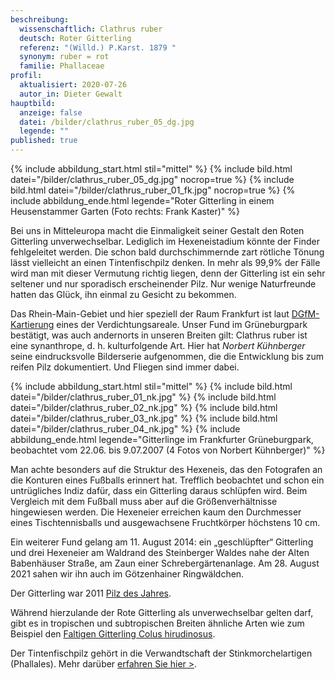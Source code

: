 ```yaml
---
beschreibung:
  wissenschaftlich: Clathrus ruber
  deutsch: Roter Gitterling
  referenz: "(Willd.) P.Karst. 1879 "
  synonym: ruber = rot
  familie: Phallaceae
profil:
  aktualisiert: 2020-07-26
  autor_in: Dieter Gewalt
hauptbild:
  anzeige: false
  datei: /bilder/clathrus_ruber_05_dg.jpg
  legende: ""
published: true
---
```

{% include abbildung_start.html stil="mittel" %}
{% include bild.html datei="/bilder/clathrus_ruber_05_dg.jpg" nocrop=true %}
{% include bild.html datei="/bilder/clathrus_ruber_01_fk.jpg" nocrop=true %}
{% include abbildung_ende.html legende="Roter Gitterling in einem Heusenstammer Garten (Foto rechts: Frank Kaster)" %}

Bei uns in Mitteleuropa macht die Einmaligkeit seiner Gestalt den Roten Gitterling unverwechselbar. Lediglich im Hexeneistadium könnte der Finder fehlgeleitet werden. Die schon bald durchschimmernde zart rötliche Tönung lässt vielleicht an einen Tintenfischpilz denken. In mehr als 99,9% der Fälle wird man mit dieser Vermutung richtig liegen, denn der Gitterling ist ein sehr seltener und nur sporadisch erscheinender Pilz. Nur wenige Naturfreunde hatten das Glück, ihn einmal zu Gesicht zu bekommen. 

Das Rhein-Main-Gebiet und hier speziell der Raum Frankfurt ist laut [DGfM-Kartierung](https://www.pilze-deutschland.de/organismen/clathrus-ruber-p-micheli-ex-pers-1801-1) eines der Verdichtungsareale. Unser Fund im Grüneburgpark bestätigt, was auch andernorts in unseren Breiten gilt: Clathrus ruber ist eine synanthrope, d. h. kulturfolgende Art. Hier hat *Norbert Kühnberger* seine eindrucksvolle Bilderserie aufgenommen, die die Entwicklung bis zum reifen Pilz dokumentiert. Und Fliegen sind immer dabei.

{% include abbildung_start.html stil="mittel" %}
{% include bild.html datei="/bilder/clathrus_ruber_01_nk.jpg" %}
{% include bild.html datei="/bilder/clathrus_ruber_02_nk.jpg" %}
{% include bild.html datei="/bilder/clathrus_ruber_03_nk.jpg" %}
{% include bild.html datei="/bilder/clathrus_ruber_04_nk.jpg" %}
{% include abbildung_ende.html legende="Gitterlinge im Frankfurter Grüneburgpark, beobachtet vom 22.06. bis 9.07.2007 (4 Fotos von Norbert Kühnberger)" %}

Man achte besonders auf die Struktur des Hexeneis, das den Fotografen an die Konturen eines Fußballs erinnert hat. Trefflich beobachtet und schon ein untrügliches Indiz dafür, dass ein Gitterling daraus schlüpfen wird. Beim Vergleich mit dem Fußball muss aber auf die Größenverhältnisse hingewiesen werden. Die Hexeneier erreichen kaum den Durchmesser eines Tischtennisballs und ausgewachsene Fruchtkörper höchstens 10 cm.

Ein weiterer Fund gelang am 11. August 2014: ein „geschlüpfter“ Gitterling und drei Hexeneier am Waldrand des Steinberger Waldes nahe der Alten Babenhäuser Straße, am Zaun einer Schrebergärtenanlage. Am 28. August 2021 sahen wir ihn auch im Götzenhainer Ringwäldchen.

Der Gitterling war 2011 [Pilz des Jahres](https://www.dgfm-ev.de/pilz-des-jahres/2011-roter-gitterling).

Während hierzulande der Rote Gitterling als unverwechselbar gelten darf, gibt es in tropischen und subtropischen Breiten ähnliche Arten wie zum Beispiel den [Faltigen Gitterling Colus hirudinosus](/pilze/colus-hirudinosus-faltiger-gitterling).

Der Tintenfischpilz gehört in die Verwandtschaft der Stinkmorchelartigen (Phallales). Mehr darüber [erfahren Sie hier >](/verwandt/die-stinkmorchelartigen-phallales).